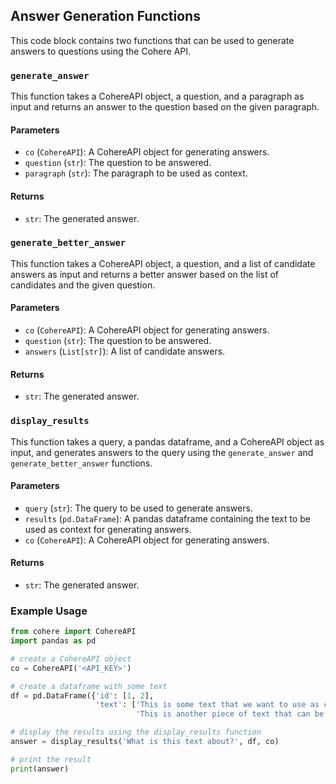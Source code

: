 ## Answer Generation Functions

This code block contains two functions that can be used to generate answers to questions using the Cohere API.

### `generate_answer`

This function takes a CohereAPI object, a question, and a paragraph as input and returns an answer to the question based on the given paragraph.

#### Parameters

* `co` (`CohereAPI`): A CohereAPI object for generating answers.
* `question` (`str`): The question to be answered.
* `paragraph` (`str`): The paragraph to be used as context.

#### Returns

* `str`: The generated answer.

### `generate_better_answer`

This function takes a CohereAPI object, a question, and a list of candidate answers as input and returns a better answer based on the list of candidates and the given question.

#### Parameters

* `co` (`CohereAPI`): A CohereAPI object for generating answers.
* `question` (`str`): The question to be answered.
* `answers` (`List[str]`): A list of candidate answers.

#### Returns

* `str`: The generated answer.

### `display_results`

This function takes a query, a pandas dataframe, and a CohereAPI object as input, and generates answers to the query using the `generate_answer` and `generate_better_answer` functions.

#### Parameters

* `query` (`str`): The query to be used to generate answers.
* `results` (`pd.DataFrame`): A pandas dataframe containing the text to be used as context for generating answers.
* `co` (`CohereAPI`): A CohereAPI object for generating answers.

#### Returns

* `str`: The generated answer.

### Example Usage

```python
from cohere import CohereAPI
import pandas as pd

# create a CohereAPI object
co = CohereAPI('<API_KEY>')

# create a dataframe with some text
df = pd.DataFrame({'id': [1, 2],
                   'text': ['This is some text that we want to use as context for answering questions.',
                            'This is another piece of text that can be used for generating answers.']})

# display the results using the display_results function
answer = display_results('What is this text about?', df, co)

# print the result
print(answer)

